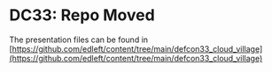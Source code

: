 # DC33: Repo Moved

The presentation files can be found in [https://github.com/edleft/content/tree/main/defcon33_cloud_village](https://github.com/edleft/content/tree/main/defcon33_cloud_village)
